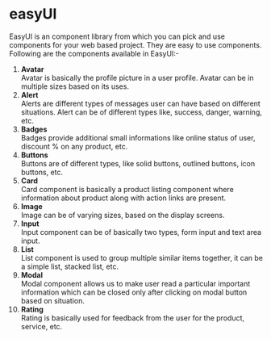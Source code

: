 # easyUI

EasyUI is an component library from which you can pick and use components for your web based project. They are easy to use components.  
Following are the components available in EasyUI:-  
1. **Avatar**     
    Avatar is basically the profile picture in a user profile. Avatar can be in multiple sizes based on its uses.
2. **Alert**    
    Alerts are different types of messages user can have based on different situations. Alert can be of different types like, success, danger, warning, etc.
3. **Badges**  
    Badges provide additional small informations like online status of user, discount % on any product, etc.    
4. **Buttons**    
    Buttons are of different types, like solid buttons, outlined buttons, icon buttons, etc.  
5. **Card**  
    Card component is basically a product listing component where information about product along with action links are present.  
6. **Image**  
    Image can be of varying sizes, based on the display screens.  
7. **Input**   
    Input component can be of basically two types, form input and text area input.  
8. **List**  
    List component is used to group multiple similar items together, it can be a simple list, stacked list, etc.  
9. **Modal**  
    Modal component allows us to make user read a particular important information which can be closed only after clicking on modal button based on situation.  
10. **Rating**  
    Rating is basically used for feedback from the user for the product, service, etc. 
